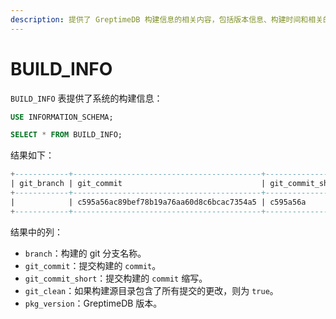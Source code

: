 ```yaml
---
description: 提供了 GreptimeDB 构建信息的相关内容，包括版本信息、构建时间和相关的 SQL 查询示例。
---
```


# BUILD_INFO

`BUILD_INFO` 表提供了系统的构建信息：

```sql
USE INFORMATION_SCHEMA;

SELECT * FROM BUILD_INFO;
```

结果如下：

```sql
+------------+------------------------------------------+------------------+-----------+-------------+
| git_branch | git_commit                               | git_commit_short | git_clean | pkg_version |
+------------+------------------------------------------+------------------+-----------+-------------+
|            | c595a56ac89bef78b19a76aa60d8c6bcac7354a5 | c595a56a         | true      | 0.9.0       |
+------------+------------------------------------------+------------------+-----------+-------------+
```

结果中的列：

* `branch`：构建的 git 分支名称。
* `git_commit`：提交构建的 `commit`。
* `git_commit_short`：提交构建的 `commit` 缩写。
* `git_clean`：如果构建源目录包含了所有提交的更改，则为 `true`。
* `pkg_version`：GreptimeDB 版本。
